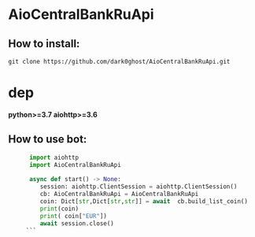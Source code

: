 # AioCentralBankRuApi

## How to install:
	git clone https://github.com/dark0ghost/AioCentralBankRuApi.git
# dep
**python>=3.7 aiohttp>=3.6**
  
## How to use bot:
```python
      import aiohttp
      import AioCentralBankRuApi
 
      async def start() -> None:
         session: aiohttp.ClientSession = aiohttp.ClientSession()
         cb: AioCentralBankRuApi = AioCentralBankRuApi
         coin: Dict[str,Dict[str,str]] = await  cb.build_list_coin()
         print(coin)
         print( coin["EUR"])
         await session.close()
	 ```
 
  
